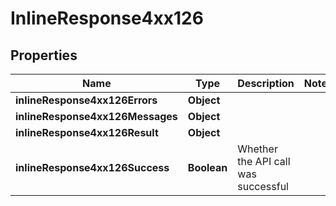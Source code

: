 # InlineResponse4xx126

## Properties
Name | Type | Description | Notes
------------ | ------------- | ------------- | -------------
**inlineResponse4xx126Errors** | **Object** |  | 
**inlineResponse4xx126Messages** | **Object** |  | 
**inlineResponse4xx126Result** | **Object** |  | 
**inlineResponse4xx126Success** | **Boolean** | Whether the API call was successful | 
